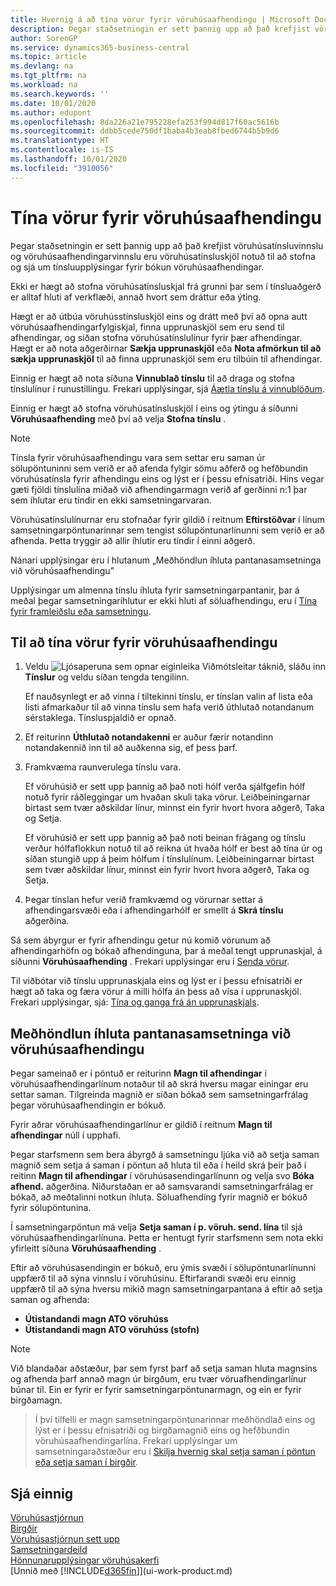 ```yaml
---
title: Hvernig á að tína vörur fyrir vöruhúsaafhendingu | Microsoft Docs
description: Þegar staðsetningin er sett þannig upp að það krefjist vöruhúsatínsluvinnslu og vöruhúsaafhendingarvinnslu eru vöruhúsatínsluskjöl notuð til að stofna og sjá um tínsluupplýsingar fyrir bókun vöruhúsaafhendingar.
author: SorenGP
ms.service: dynamics365-business-central
ms.topic: article
ms.devlang: na
ms.tgt_pltfrm: na
ms.workload: na
ms.search.keywords: ''
ms.date: 10/01/2020
ms.author: edupont
ms.openlocfilehash: 8da226a21e795228efa253f994d817f60ac5616b
ms.sourcegitcommit: ddbb5cede750df1baba4b3eab8fbed6744b5b9d6
ms.translationtype: HT
ms.contentlocale: is-IS
ms.lasthandoff: 10/01/2020
ms.locfileid: "3910056"
---
```

# <a name="pick-items-for-warehouse-shipment"></a>Tína vörur fyrir vöruhúsaafhendingu
Þegar staðsetningin er sett þannig upp að það krefjist vöruhúsatínsluvinnslu og vöruhúsaafhendingarvinnslu eru vöruhúsatínsluskjöl notuð til að stofna og sjá um tínsluupplýsingar fyrir bókun vöruhúsaafhendingar.  

Ekki er hægt að stofna vöruhúsatínsluskjal frá grunni þar sem í tínsluaðgerð er alltaf hluti af verkflæði, annað hvort sem dráttur eða ýting.  

Hægt er að útbúa vöruhússtínsluskjöl eins og drátt með því að opna autt vöruhúsaafhendingarfylgiskjal, finna upprunaskjöl sem eru send til afhendingar, og síðan stofna vöruhúsatínslulínur fyrir þær afhendingar. Hægt er að nota aðgerðirnar **Sækja upprunaskjöl** eða **Nota afmörkun til að sækja upprunaskjöl** til að finna upprunaskjöl sem eru tilbúin til afhendingar.

Einnig er hægt að nota síðuna **Vinnublað tínslu** til að draga og stofna tínslulínur í runustillingu. Frekari upplýsingar, sjá [Áætla tínslu á vinnublöðum](warehouse-how-to-plan-picks-in-worksheets.md).  

Einnig er hægt að stofna vöruhúsatínsluskjöl í eins og ýtingu á síðunni **Vöruhúsaafhending** með því að velja **Stofna tínslu** .  

> [!NOTE]  
>  Tínsla fyrir vöruhúsaafhendingu vara sem settar eru saman úr sölupöntuninni sem verið er að afenda fylgir sömu aðferð og hefðbundin vöruhúsatínsla fyrir afhendingu eins og lýst er í þessu efnisatriði. Hins vegar gæti fjöldi tínslulína miðað við afhendingarmagn verið af gerðinni n:1 þar sem íhlutar eru tíndir en ekki samsetningarvaran.  
>   
>  Vöruhúsatínslulínurnar eru stofnaðar fyrir gildið í reitnum **Eftirstöðvar** í línum samsetningarpöntunarinnar sem tengist sölupöntunarlínunni sem verið er að afhenda. Þetta tryggir að allir íhlutir eru tíndir í einni aðgerð.  
>   
>  Nánari upplýsingar eru í hlutanum „Meðhöndlun íhluta pantanasamsetninga við vöruhúsaafhendingu”   
>   
>  Upplýsingar um almenna tínslu íhluta fyrir samsetningarpantanir, þar á meðal þegar samsetningaríhlutur er ekki hluti af söluafhendingu, eru í [Tína fyrir framleiðslu eða samsetningu](warehouse-how-to-pick-for-production.md).  

## <a name="to-pick-items-for-warehouse-shipment"></a>Til að tína vörur fyrir vöruhúsaafhendingu  
1.  Veldu ![Ljósaperuna sem opnar eiginleika Viðmótsleitar](media/ui-search/search_small.png "Segðu mér hvað þú vilt gera") táknið, sláðu inn **Tínslur** og veldu síðan tengda tengilinn.  

    Ef nauðsynlegt er að vinna í tiltekinni tínslu, er tínslan valin af lista eða listi afmarkaður til að vinna tínslu sem hafa verið úthlutað notandanum sérstaklega. Tínsluspjaldið er opnað.  
2.  Ef reiturinn **Úthlutað notandakenni** er auður færir notandinn notandakennið inn til að auðkenna sig, ef þess þarf.  
3.  Framkvæma raunverulega tínslu vara.  

    Ef vöruhúsið er sett upp þannig að það noti hólf verða sjálfgefin hólf notuð fyrir ráðleggingar um hvaðan skuli taka vörur. Leiðbeiningarnar birtast sem tvær aðskildar línur, minnst ein fyrir hvort hvora aðgerð, Taka og Setja.  

    Ef vöruhúsið er sett upp þannig að það noti beinan frágang og tínslu verður hólfaflokkun notuð til að reikna út hvaða hólf er best að tína úr og síðan stungið upp á þeim hólfum í tínslulínum. Leiðbeiningarnar birtast sem tvær aðskildar línur, minnst ein fyrir hvort hvora aðgerð, Taka og Setja.  

4.  Þegar tínslan hefur verið framkvæmd og vörurnar settar á afhendingarsvæði eða í afhendingarhólf er smellt á **Skrá tínslu** aðgerðina.  

Sá sem ábyrgur er fyrir afhendingu getur nú komið vörunum að afhendingarhöfn og bókað afhendinguna, þar á meðal tengt upprunaskjal, á síðunni **Vöruhúsaafhending** . Frekari upplýsingar eru í [Senda vörur](warehouse-how-ship-items.md).   

Til viðbótar við tínslu upprunaskjala eins og lýst er í þessu efnisatriði er hægt að taka og færa vörur á milli hólfa án þess að vísa í upprunaskjöl. Frekari upplýsingar, sjá: [Tína og ganga frá án upprunaskjals](warehouse-how-to-create-put-aways-from-internal-put-aways.md).  

## <a name="handling-assemble-to-order-items-in-warehouse-shipments"></a>Meðhöndlun íhluta pantanasamsetninga við vöruhúsaafhendingu
Þegar sameinað er í pöntuð er reiturinn **Magn til afhendingar** í vöruhúsaafhendingarlínum notaður til að skrá hversu magar einingar eru settar saman. Tilgreinda magnið er síðan bókað sem samsetningarfrálag þegar vöruhúsaafhendingin er bókuð.

Fyrir aðrar vöruhúsaafhendingarlínur er gildið í reitnum **Magn til afhendingar** núll í upphafi.

Þegar starfsmenn sem bera ábyrgð á samsetningu ljúka við að setja saman magnið sem setja á saman í pöntun að hluta til eða í heild skrá þeir það í reitinn **Magn til afhendingar** í vöruhúsasendingarlínunn og velja svo **Bóka afhend.** aðgerðina. Niðurstaðan er að samsvarandi samsetningarfrálag er bókað, að meðtalinni notkun íhluta. Söluafhending fyrir magnið er bókuð fyrir sölupöntunina.

Í samsetningarpöntun má velja **Setja saman í p. vöruh. send. lína** til sjá vöruhúsaafhendingarlínuna. Þetta er hentugt fyrir starfsmenn sem nota ekki yfirleitt síðuna **Vöruhúsaafhending** .

Eftir að vöruhúsasendingin er bókuð, eru ýmis svæði í sölupöntunarlínunni uppfærð til að sýna vinnslu í vöruhúsinu. Eftirfarandi svæði eru einnig uppfærð til að sýna hversu mikið magn samsetningarpantana á eftir að setja saman og afhenda:

- **Útistandandi magn ATO vöruhúss**
- **Útistandandi magn ATO vöruhúss (stofn)**

> [!NOTE]
> Við blandaðar aðstæður, þar sem fyrst þarf að setja saman hluta magnsins og afhenda þarf annað magn úr birgðum, eru tvær vöruafhendingarlínur búnar til. Ein er fyrir er fyrir samsetningarpöntunarmagn, og ein er fyrir birgðamagn.

> Í því tilfelli er magn samsetningarpöntunarinnar meðhöndlað eins og lýst er í þessu efnisatriði og birgðamagnið eins og hefðbundin vöruhúsaafhendingarlína. Frekari upplýsingar um samsetningaraðstæður eru í [Skilja hvernig skal setja saman í pöntun eða setja saman í birgðir](assembly-assemble-to-order-or-assemble-to-stock.md).

## <a name="see-also"></a>Sjá einnig  
[Vöruhúsastjórnun](warehouse-manage-warehouse.md)  
[Birgðir](inventory-manage-inventory.md)  
[Vöruhúsastjórnun sett upp](warehouse-setup-warehouse.md)     
[Samsetningardeild](assembly-assemble-items.md)    
[Hönnunarupplýsingar vöruhúsakerfi](design-details-warehouse-management.md)  
[Unnið með [!INCLUDE[d365fin](includes/d365fin_md.md)]](ui-work-product.md)
